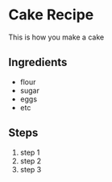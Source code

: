 # Cake Recipe
This is how you make a cake

## Ingredients
- flour
- sugar
- eggs
- etc

## Steps
1. step 1
2. step 2
3. step 3
